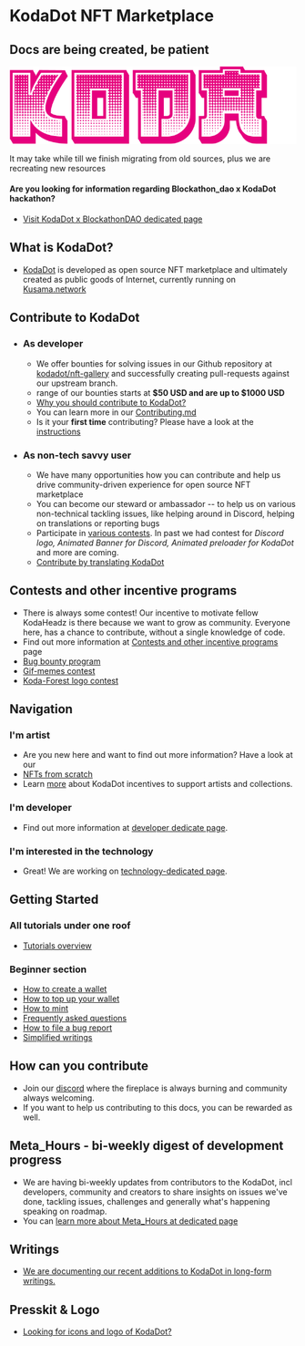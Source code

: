 # KodaDot NFT Marketplace

## Docs are being created, be patient

![KodaDot_logo_v3](./assets/KODA_v3.png)


It may take while till we finish migrating from old sources, plus we are recreating new resources

#### Are you looking for information regarding Blockathon_dao x KodaDot hackathon?

- [Visit KodaDot x BlockathonDAO dedicated page](blockathon.md)

## What is KodaDot?

- [KodaDot](https://kodadot.xyz) is developed as open source NFT marketplace and ultimately created as public goods of Internet, currently running on [Kusama.network](https://kusama.network)

## Contribute to KodaDot 

- ### As developer
  - We offer bounties for solving issues in our Github repository at [kodadot/nft-gallery](https://github.com/kodadot/nft-gallery/issues/) and successfully creating pull-requests against our upstream branch.
  - range of our bounties starts at **$50 USD and are up to $1000 USD**
  - [Why you should contribute to KodaDot?](developer.md)
  - You can learn more in our [Contributing.md](https://github.com/kodadot/nft-gallery/blob/main/CONTRIBUTING.md)
  - Is it your **first time** contributing? Please have a look at the [instructions](first_time.md)
 
- ### As non-tech savvy user
  - We have many opportunities how you can contribute and help us drive community-driven experience for open source NFT marketplace
  - You can become our steward or ambassador -- to help us on various non-technical tackling issues, like helping around in Discord, helping on translations or reporting bugs
  - Participate in [various contests](contests-programs.md). In past we had contest for _Discord logo, Animated Banner for Discord, Animated preloader for KodaDot_ and more are coming.
  - [Contribute by translating KodaDot](/incentives/translating-kodadot.md)
  
## Contests and other incentive programs
- There is always some contest! Our incentive to motivate fellow KodaHeadz is there because we want to grow as community. Everyone here, has a chance to contribute, without a single knowledge of code.
- Find out more information at [Contests and other incentive programs](contests-programs.md) page
- [Bug bounty program](contests-programs.md#bug-bounty-program)
- [Gif-memes contest](contests-programs.md#gif-meme-contest)
- [Koda-Forest logo contest](contests-programs.md#koda-forest-logo-contest)

## Navigation

### I'm artist

- Are you new here and want to find out more information? Have a look at our 
- [NFTs from scratch](how-to-make-nft.md)
- Learn [more](get_featured.md) about KodaDot incentives to support artists and collections.

### I'm developer

- Find out more information at [developer dedicate page](developer.md).

### I'm interested in the technology

- Great! We are working on [technology-dedicated page](technology.md).

## Getting Started 

### All tutorials under one roof
- [Tutorials overview](tutorial-overview.md)

### Beginner section 
- [How to create a wallet](tutorials/how-to-create-wallet.md)
- [How to top up your wallet](tutorials/how-to-top-up-wallet.md)
- [How to mint](tutorials/minting.md)
- [Frequently asked questions](FAQ.md)
- [How to file a bug report](tutorials/how-to-bug-report.md)
- [Simplified writings](simplified-writings.md)

## How can you contribute
- Join our [discord](https://discord.gg/kodadot) where the fireplace is always burning and community always welcoming. 
- If you want to help us contributing to this docs, you can be rewarded as well.

## Meta_Hours - bi-weekly digest of development progress 
- We are having bi-weekly updates from contributors to the KodaDot, incl developers, community and creators to share insights on issues we've done, tackling issues, challenges and generally what's happening speaking on roadmap. 
- You can [learn more about Meta_Hours at dedicated page](meta-hours.md)

## Writings
- [We are documenting our recent additions to KodaDot in long-form writings.](writings.md)
 
## Presskit & Logo
- [Looking for icons and logo of KodaDot?](./presskit.md)
